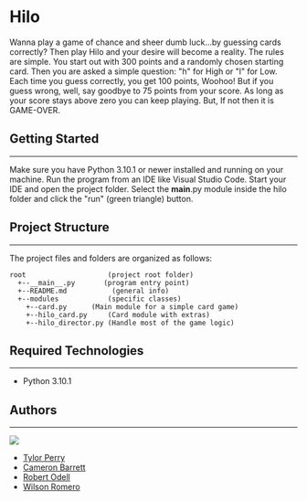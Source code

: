 # Hilo
Wanna play a game of chance and sheer dumb luck...by guessing cards correctly? Then play Hilo and your desire will become a reality. The rules are simple. You start out with 300 points and a randomly chosen starting card. Then you are asked a simple question: "h" for High or "l" for Low. Each time you guess correctly, you get 100 points, Woohoo! But if you guess wrong, well, say goodbye to 75 points from your score. As long as your score stays above zero you can keep playing. But, If not then it is GAME-OVER.

## Getting Started
---
Make sure you have Python 3.10.1 or newer installed and running on your machine. Run the program from an IDE like Visual Studio Code. Start your IDE and open the project folder. Select the __main__.py module inside the hilo folder and click the "run" (green triangle) button.

## Project Structure
---
The project files and folders are organized as follows:
```
root                    (project root folder)
  +--__main__.py       (program entry point)
  +--README.md           (general info)
  +--modules            (specific classes)
    +--card.py      (Main module for a simple card game)
    +--hilo_card.py 	(Card module with extras)
    +--hilo_director.py (Handle most of the game logic)

```

## Required Technologies
---
* Python 3.10.1

## Authors
---
<a href="https://github.com/DubsOchenta/cse210-team5/graphs/contributors">
  <img src="https://contrib.rocks/image?repo=DubsOchenta/cse210-team5" />
</a>

* [Tylor Perry](https://github.com/DubsOchenta)
* [Cameron Barrett](https://github.com/Cams1stGitHub) 
* [Robert Odell](https://github.com/rodell1983)
* [Wilson Romero](https://github.com/wilsonBYU)

